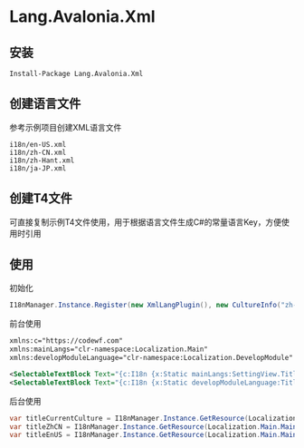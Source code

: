 # Lang.Avalonia.Xml

## 安装

```shell
Install-Package Lang.Avalonia.Xml
```

## 创建语言文件

参考示例项目创建XML语言文件

```shell
i18n/en-US.xml
i18n/zh-CN.xml
i18n/zh-Hant.xml
i18n/ja-JP.xml
```

## 创建T4文件

可直接复制示例T4文件使用，用于根据语言文件生成C#的常量语言Key，方便使用时引用

## 使用

初始化

```csharp
I18nManager.Instance.Register(new XmlLangPlugin(), new CultureInfo("zh-CN"), out _);
```

前台使用

```xml
xmlns:c="https://codewf.com"
xmlns:mainLangs="clr-namespace:Localization.Main"
xmlns:developModuleLanguage="clr-namespace:Localization.DevelopModule"

<SelectableTextBlock Text="{c:I18n {x:Static mainLangs:SettingView.Title}}" />
<SelectableTextBlock Text="{c:I18n {x:Static developModuleLanguage:Title2SlugView.Title}, CultureName=zh-CN}" 
```

后台使用

```csharp
var titleCurrentCulture = I18nManager.Instance.GetResource(Localization.Main.MainView.Title);
var titleZhCN = I18nManager.Instance.GetResource(Localization.Main.MainView.Title, "zh-CN");
var titleEnUS = I18nManager.Instance.GetResource(Localization.Main.MainView.Title, "en-US");
```